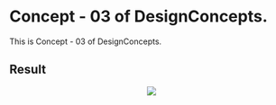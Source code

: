 Concept - 03 of DesignConcepts.
==============================

This is Concept - 03 of DesignConcepts.

Result
-----------
<p align="center">
  <img src="c3.png"/>
</p>
